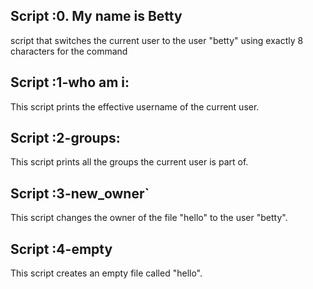 ## Script :0. My name is Betty

 script that switches the current user to the user "betty" using exactly 8 characters for the command

## Script :1-who am i:

 This script prints the effective username of the current user.

## Script :2-groups:

 This script prints all the groups the current user is part of.

## Script :3-new_owner`

This script changes the owner of the file "hello" to the user "betty".

## Script :4-empty

This script creates an empty file called "hello".


